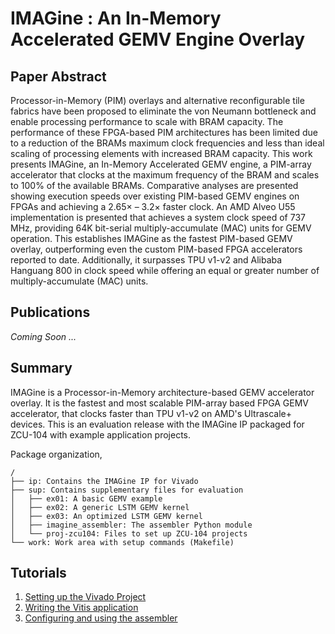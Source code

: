 # IMAGine : An In-Memory Accelerated GEMV Engine Overlay

## Paper Abstract
Processor-in-Memory (PIM) overlays and alternative 
reconfigurable tile fabrics have been proposed to eliminate
the von Neumann bottleneck and enable processing performance
to scale with BRAM capacity. The performance of these FPGA-based 
PIM architectures has been limited due to a reduction of
the BRAMs maximum clock frequencies and less than ideal scaling 
of processing elements with increased BRAM capacity. 
This work presents IMAGine, an In-Memory Accelerated GEMV
engine, a PIM-array accelerator that clocks at the maximum
frequency of the BRAM and scales to 100% of the available
BRAMs. Comparative analyses are presented showing execution
speeds over existing PIM-based GEMV engines on FPGAs
and achieving a 2.65× – 3.2× faster clock. An AMD Alveo
U55 implementation is presented that achieves a system clock
speed of 737 MHz, providing 64K bit-serial multiply-accumulate
(MAC) units for GEMV operation. This establishes IMAGine
as the fastest PIM-based GEMV overlay, outperforming even
the custom PIM-based FPGA accelerators reported to date.
Additionally, it surpasses TPU v1-v2 and Alibaba Hanguang 800
in clock speed while offering an equal or greater number of
multiply-accumulate (MAC) units.


## Publications
_Coming Soon ..._


## Summary
IMAGine is a Processor-in-Memory architecture-based GEMV accelerator overlay.
It is the fastest and most scalable PIM-array based FPGA GEMV accelerator, 
that clocks faster than TPU v1-v2 on AMD's Ultrascale+ devices.
This is an evaluation release with the IMAGine IP packaged
for ZCU-104 with example application projects.

Package organization,
```
/
├── ip: Contains the IMAGine IP for Vivado
├── sup: Contains supplementary files for evaluation
│   ├── ex01: A basic GEMV example
│   ├── ex02: A generic LSTM GEMV kernel
│   ├── ex03: An optimized LSTM GEMV kernel
│   ├── imagine_assembler: The assembler Python module
│   └── proj-zcu104: Files to set up ZCU-104 projects
└── work: Work area with setup commands (Makefile)
```

## Tutorials
1. [Setting up the Vivado Project](http://turing.uark.edu/~makabir/files/shared/imagine/tut01-vivado-proj.mp4)
2. [Writing the Vitis application](http://turing.uark.edu/~makabir/files/shared/imagine/tut02-vitis-app.mp4)
3. [Configuring and using the assembler](http://turing.uark.edu/~makabir/files/shared/imagine/tut03-imagine-asm.mp4)